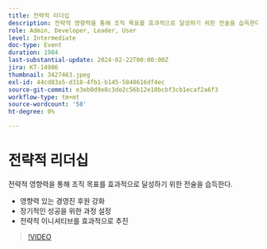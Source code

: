 ```yaml
---
title: 전략적 리더십
description: 전략적 영향력을 통해 조직 목표를 효과적으로 달성하기 위한 전술을 습득한다.영향력 있는 경영진 후원 강화 - 장기적인 성공을 위한 방향 설정 - 전략적 이니셔티브를 효과적으로 추진
role: Admin, Developer, Leader, User
level: Intermediate
doc-type: Event
duration: 1984
last-substantial-update: 2024-02-22T00:00:00Z
jira: KT-14986
thumbnail: 3427463.jpeg
exl-id: 44cd83a5-d318-4fb1-b145-5840616df4ec
source-git-commit: e3eb0d9e8c3de2c56b12e10bcbf3cb1ecaf2a6f3
workflow-type: tm+mt
source-wordcount: '58'
ht-degree: 0%

---
```


# 전략적 리더십

전략적 영향력을 통해 조직 목표를 효과적으로 달성하기 위한 전술을 습득한다.

- 영향력 있는 경영진 후원 강화
- 장기적인 성공을 위한 과정 설정
- 전략적 이니셔티브를 효과적으로 추진

>[!VIDEO](https://video.tv.adobe.com/v/3456790/?learn=on&captions=kor)
